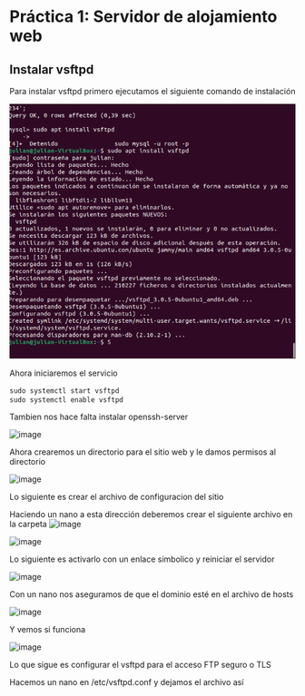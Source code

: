 # Práctica 1: Servidor de alojamiento web

## Instalar vsftpd

Para instalar vsftpd primero ejecutamos el siguiente comando de instalación

![Screenshot1](img/vsftdp1.png)

Ahora iniciaremos el servicio

```
sudo systemctl start vsftpd
sudo systemctl enable vsftpd
```

Tambien nos hace falta instalar openssh-server

![image](https://github.com/Drowkex220/DAW/assets/131724845/ff6f8ffe-f26b-4972-95b1-bae50ff0cf82)



Ahora crearemos un directorio para el sitio web y le damos permisos al directorio

![image](https://github.com/Drowkex220/DAW/assets/131724845/985ff45c-9d5c-4e90-b0c1-6a6e7f0dc550)

Lo siguiente es crear el archivo de configuracion del sitio

Haciendo un nano  a esta dirección deberemos crear el siguiente archivo en la carpeta
![image](https://github.com/Drowkex220/DAW/assets/131724845/b808a2c3-9ef3-454c-8f11-94e5f9acb825)


![image](https://github.com/Drowkex220/DAW/assets/131724845/7547f3b1-3cc5-45bd-9c7c-5b87becc80e0)


Lo siguiente es activarlo con un enlace simbolico y reiniciar el servidor

![image](https://github.com/Drowkex220/DAW/assets/131724845/989697f9-de0e-480f-a663-8005da769e27)

Con un nano nos aseguramos de que el dominio esté en el archivo de hosts

![image](https://github.com/Drowkex220/DAW/assets/131724845/c3dcb6a3-4a99-4cd1-bf85-64001247ee0c)

Y vemos si funciona

![image](https://github.com/Drowkex220/DAW/assets/131724845/e500efe2-9c7f-4fbc-96dd-c6e4c74fc532)

Lo que sigue es configurar el vsftpd para el acceso FTP seguro o TLS

Hacemos un nano en /etc/vsftpd.conf y dejamos el archivo así





